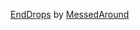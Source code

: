 [EndDrops](https://github.com/MessedAround/EndDrops/) by [MessedAround](https://github.com/MessedAround/)

